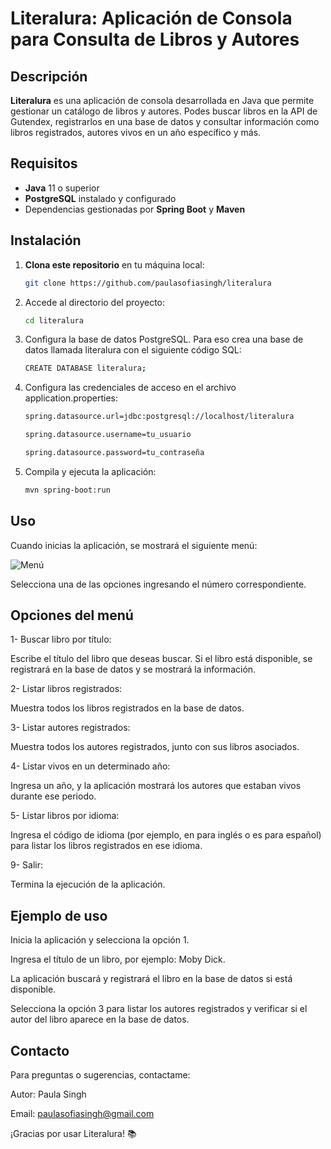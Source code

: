 # Literalura: Aplicación de Consola para Consulta de Libros y Autores

## Descripción
**Literalura** es una aplicación de consola desarrollada en Java que permite gestionar un catálogo de libros y autores. Podes buscar libros en la API de Gutendex, registrarlos en una base de datos y consultar información como libros registrados, autores vivos en un año específico y más.

## Requisitos
- **Java** 11 o superior
- **PostgreSQL** instalado y configurado
- Dependencias gestionadas por **Spring Boot** y **Maven**

## Instalación
1. **Clona este repositorio** en tu máquina local:
   ```bash
   git clone https://github.com/paulasofiasingh/literalura

2. Accede al directorio del proyecto:
   ```bash
   cd literalura

3. Configura la base de datos PostgreSQL. Para eso crea una base de datos llamada literalura con el siguiente código SQL:
   ```bash
   CREATE DATABASE literalura;

4. Configura las credenciales de acceso en el archivo application.properties:

   ```bash
   spring.datasource.url=jdbc:postgresql://localhost/literalura

   spring.datasource.username=tu_usuario

   spring.datasource.password=tu_contraseña

5. Compila y ejecuta la aplicación:

   ```bash
   mvn spring-boot:run

## Uso
Cuando inicias la aplicación, se mostrará el siguiente menú:

<img src="https://github.com/user-attachments/assets/f643759a-085a-443b-a083-a2d761948f97" alt="Menú" />

Selecciona una de las opciones ingresando el número correspondiente.

## Opciones del menú

1- Buscar libro por título:

Escribe el título del libro que deseas buscar. Si el libro está disponible, se registrará en la base de datos y se mostrará la información.

2- Listar libros registrados:

Muestra todos los libros registrados en la base de datos.

3- Listar autores registrados:

Muestra todos los autores registrados, junto con sus libros asociados.

4- Listar vivos en un determinado año:

Ingresa un año, y la aplicación mostrará los autores que estaban vivos durante ese periodo.

5- Listar libros por idioma:

Ingresa el código de idioma (por ejemplo, en para inglés o es para español) para listar los libros registrados en ese idioma.

9- Salir:

Termina la ejecución de la aplicación.

## Ejemplo de uso

Inicia la aplicación y selecciona la opción 1.

Ingresa el título de un libro, por ejemplo: Moby Dick.

La aplicación buscará y registrará el libro en la base de datos si está disponible.

Selecciona la opción 3 para listar los autores registrados y verificar si el autor del libro aparece en la base de datos.

## Contacto

Para preguntas o sugerencias, contactame:

Autor: Paula Singh

Email: paulasofiasingh@gmail.com

¡Gracias por usar Literalura! 📚
